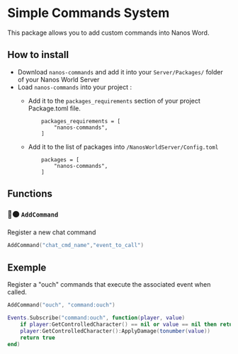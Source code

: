 # Simple Commands System

This package allows you to add custom commands into Nanos Word. 

## How to install

- Download `nanos-commands` and add it into your `Server/Packages/` folder of your Nanos World Server
- Load `nanos-commands` into your project : 
    - Add it to the `packages_requirements` section of your project Package.toml file. 

        ```
            packages_requirements = [
                "nanos-commands",
            ]
        ```
    - Add it to the list of packages into `/NanosWorldServer/Config.toml`

        ```
            packages = [
                "nanos-commands",
            ]
        ```

## Functions 

### 🔵🟠 **`AddCommand`**

Register a new chat command

```lua
AddCommand("chat_cmd_name","event_to_call")
```

## Exemple

Register a "ouch" commands that execute the associated event when called.
```lua
AddCommand("ouch", "command:ouch")

Events.Subscribe("command:ouch", function(player, value)
    if player:GetControlledCharacter() == nil or value == nil then return end
    player:GetControlledCharacter():ApplyDamage(tonumber(value))
    return true
end)
```